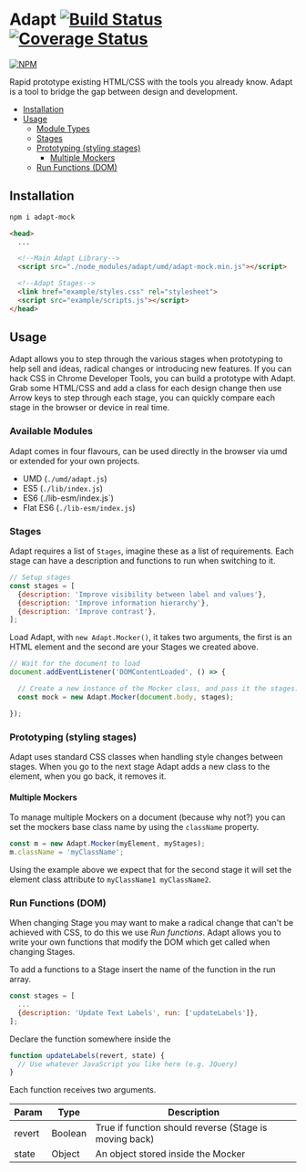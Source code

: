 # Adapt [![Build Status](https://travis-ci.org/eknowles/adapt-mock.svg?branch=master)](https://travis-ci.org/eknowles/adapt-mock) [![Coverage Status](https://coveralls.io/repos/github/eknowles/adapt-mock/badge.svg?branch=master)](https://coveralls.io/github/eknowles/adapt-mock?branch=master)

[![NPM](https://nodei.co/npm/adapt-mock.png?downloads=true&downloadRank=true&stars=true)](https://nodei.co/npm/adapt-mock/)

Rapid prototype existing HTML/CSS with the tools you already know. Adapt is a tool to bridge the gap between design and development.

<!-- START doctoc generated TOC please keep comment here to allow auto update -->
<!-- DON'T EDIT THIS SECTION, INSTEAD RE-RUN doctoc TO UPDATE -->


- [Installation](#installation)
- [Usage](#usage)
  - [Module Types](#module-types)
  - [Stages](#stages)
  - [Prototyping (styling stages)](#prototyping-styling-stages)
    - [Multiple Mockers](#multiple-mockers)
  - [Run Functions (DOM)](#run-functions-dom)

<!-- END doctoc generated TOC please keep comment here to allow auto update -->

## Installation

```bash
npm i adapt-mock
```

```html
<head>
  ...

  <!--Main Adapt Library-->
  <script src="./node_modules/adapt/umd/adapt-mock.min.js"></script>

  <!--Adapt Stages-->
  <link href="example/styles.css" rel="stylesheet">
  <script src="example/scripts.js"></script>
</head>
```

## Usage

Adapt allows you to step through the various stages when prototyping to help sell and ideas, radical changes or introducing new features.
If you can hack CSS in Chrome Developer Tools, you can build a prototype with Adapt. Grab some HTML/CSS and add a class for each design change then use Arrow keys to step through each stage, you can quickly compare each stage in the browser or device in real time.

### Available Modules

Adapt comes in four flavours, can be used directly in the browser via umd or extended for your own projects.

- UMD (`./umd/adapt.js`)
- ES5 (`./lib/index.js`)
- ES6 (./lib-esm/index.js`)
- Flat ES6 (`./lib-esm/index.js`)

### Stages

Adapt requires a list of `Stages`, imagine these as a list of requirements. Each stage can have a description and functions to run when switching to it.

```javascript
// Setup stages
const stages = [
  {description: 'Improve visibility between label and values'},
  {description: 'Improve information hierarchy'},
  {description: 'Improve contrast'},
];
```

Load Adapt, with `new Adapt.Mocker()`, it takes two arguments, the first is an HTML element and the second are your Stages we created above.

```javascript
// Wait for the document to load
document.addEventListener('DOMContentLoaded', () => {

  // Create a new instance of the Mocker class, and pass it the stages.
  const mock = new Adapt.Mocker(document.body, stages);

});
```

### Prototyping (styling stages)

Adapt uses standard CSS classes when handling style changes between stages.
When you go to the next stage Adapt adds a new class to the element, when you go back, it removes it.

#### Multiple Mockers

To manage multiple Mockers on a document (because why not?) you can set the mockers base class name by using the `className` property.

```javascript
const m = new Adapt.Mocker(myElement, myStages);
m.className = 'myClassName';
```

Using the example above we expect that for the second stage it will set the element class attribute to `myClassName1 myClassName2`.

### Run Functions (DOM)

When changing Stage you may want to make a radical change that can't be achieved with CSS, to do this we use *Run functions*.
Adapt allows you to write your own functions that modify the DOM which get called when changing Stages.

To add a functions to a Stage insert the name of the function in the run array.

```javascript
const stages = [
  ...
  {description: 'Update Text Labels', run: ['updateLabels']},
];
```

Declare the function somewhere inside the
```javascript
function updateLabels(revert, state) {
  // Use whatever JavaScript you like here (e.g. JQuery)
}
```

Each function receives two arguments.

Param | Type | Description
--- | --- | ---
revert | Boolean | True if function should reverse (Stage is moving back)
state | Object | An object stored inside the Mocker
